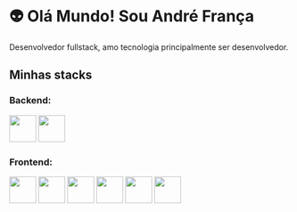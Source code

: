 # 👽 Olá Mundo! Sou André França

Desenvolvedor fullstack, amo tecnologia principalmente ser desenvolvedor.

## Minhas stacks
### Backend:
<div>
    <img src="https://cdn.jsdelivr.net/gh/devicons/devicon@latest/icons/csharp/csharp-original.svg" width="48px" height="48px" />
    <img src="https://cdn.jsdelivr.net/gh/devicons/devicon@latest/icons/python/python-original.svg" width="48px" height="48px" />       
</div>

### Frontend:
<div>
    <img src="https://cdn.jsdelivr.net/gh/devicons/devicon@latest/icons/html5/html5-original.svg" width="48px" height="48px" />
    <img src="https://cdn.jsdelivr.net/gh/devicons/devicon@latest/icons/css3/css3-original.svg" width="48px" height="48px" />
    <img src="https://cdn.jsdelivr.net/gh/devicons/devicon@latest/icons/javascript/javascript-original.svg" width="48px" height="48px" />
    <img src="https://cdn.jsdelivr.net/gh/devicons/devicon@latest/icons/bootstrap/bootstrap-original.svg" width="48px" height="48px" />    
    <img src="https://cdn.jsdelivr.net/gh/devicons/devicon@latest/icons/tailwindcss/tailwindcss-original.svg" width="48px" height="48px" />
    <img src="https://cdn.jsdelivr.net/gh/devicons/devicon@latest/icons/blazor/blazor-original.svg" width="48px" height="48px" />
</div>
